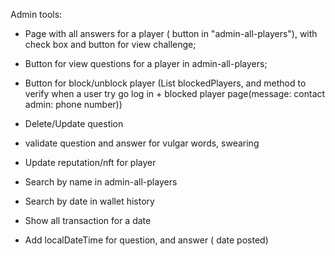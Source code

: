 Admin tools:

- Page with all answers for a player ( button in "admin-all-players"), with check box and button for view challenge;
- Button for view questions for a player in admin-all-players;
- Button for block/unblock player (List<Player> blockedPlayers, and method to verify when a user try go log in + blocked
  player page(message: contact admin: phone number))


- Delete/Update question
- validate question and answer for vulgar words, swearing

- Update reputation/nft for player

- Search by name in admin-all-players
- Search by date in wallet history
- Show all transaction for a date

- Add localDateTime for question, and answer ( date posted)


